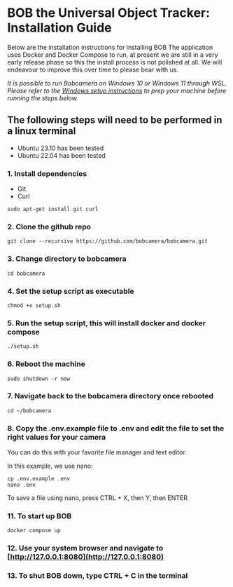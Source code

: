 # BOB the Universal Object Tracker: Installation Guide

Below are the installation instructions for installing BOB
The application uses Docker and Docker Compose to run, at present we are still in a very early release phase so this the install process is not polished at all. We will endeavour to improve this over time to please bear with us.

*It is possible to run Bobcamera on Windows 10 or Windows 11 through WSL. Please refer to the [Windows setup instructions](WINDOWS_SETUP.md) to prep your machine before running the steps below.*

## The following steps will need to be performed in a linux terminal

- Ubuntu 23.10 has been tested
- Ubuntu 22.04 has been tested

### 1. Install dependencies
- Git
- Curl
```
sudo apt-get install git curl
```
### 2. Clone the github repo
```
git clone --recursive https://github.com/bobcamera/bobcamera.git
```
### 3. Change directory to bobcamera
```
cd bobcamera
```
### 4. Set the setup script as executable
```
chmod +x setup.sh
```
### 5. Run the setup script, this will install docker and docker compose
```
./setup.sh
```
### 6. Reboot the machine
```
sudo shutdown -r now
```
### 7. Navigate back to the bobcamera directory once rebooted
```
cd ~/bobcamera
```
### 8. Copy the .env.example file to .env and edit the file to set the right values for your camera

You can do this with your favorite file manager and text editor.

In this example, we use nano:
```
cp .env.example .env
nano .env
```

To save a file using nano, press CTRL + X, then Y, then ENTER

### 11. To start up BOB
```
docker compose up
```
### 12. Use your system browser and navigate to [http://127.0.0.1:8080](http://127.0.0.1:8080)

### 13. To shut BOB down, type CTRL + C in the terminal
